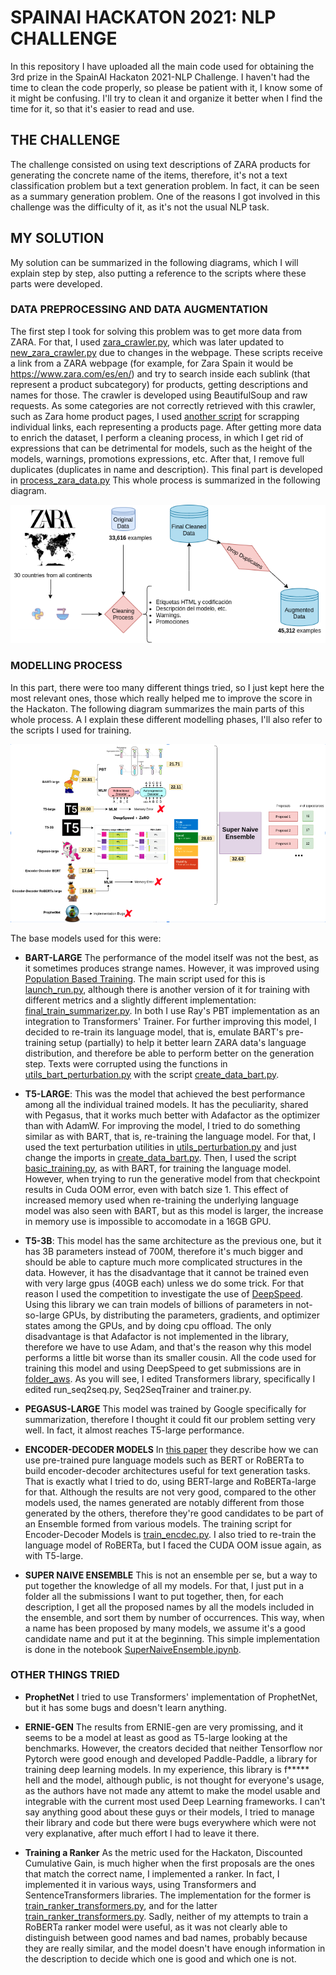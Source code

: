 # SPAINAI HACKATON 2021: NLP CHALLENGE

In this repository I have uploaded all the main code used for obtaining the 3rd prize in the SpainAI Hackaton 2021-NLP Challenge. I haven't had the time to clean the code properly, so please be patient with it, I know some of it might be confusing. I'll try to clean it and organize it better when I find the time for it, so that it's easier to read and use.

## THE CHALLENGE

The challenge consisted on using text descriptions of ZARA products for generating the concrete name of the items, therefore, it's not a text classification problem but a text generation problem. In fact, it can be seen as a summary generation problem. One of the reasons I got involved in this challenge was the difficulty of it, as it's not the usual NLP task.

## MY SOLUTION

My solution can be summarized in the following diagrams, which I will explain step by step, also putting a reference to the scripts where these parts were developed.

### DATA PREPROCESSING AND DATA AUGMENTATION

The first step I took for solving this problem was to get more data from ZARA. For that, I used [zara_crawler.py](zara_crawler.py), which was later updated to [new_zara_crawler.py](new_zara_crawler.py) due to changes in the webpage. These scripts receive a link from a ZARA webpage (for example, for Zara Spain it would be https://www.zara.com/es/en/) and try to search inside each sublink (that represent a product subcategory) for products, getting descriptions and names for those. The crawler is developed using BeautifulSoup and raw requests.
As some categories are not correctly retrieved with this crawler, such as Zara home product pages, I used [another script](crawl_more_zara.py) for scrapping individual links, each representing a products page.
After getting more data to enrich the dataset, I perform a cleaning process, in which I get rid of expressions that can be detrimental for models, such as the height of the models, warnings, promotions expressions, etc. After that, I remove full duplicates (duplicates in name and description). This final part is developed in [process_zara_data.py](process_zara_data.py) This whole process is summarized in the following diagram.

![Alt text](imgs/zara_data.png?raw=true "Data Preparation Process")

### MODELLING PROCESS

In this part, there were too many different things tried, so I just kept here the most relevant ones, those which really helped me to improve the score in the Hackaton. The following diagram summarizes the main parts of this whole process. A I explain these different modelling phases, I'll also refer to the scripts I used for training.

![Alt text](imgs/nlpmodels.png?raw=True "Data Modelling Process")

The base models used for this were:

* **BART-LARGE**
The performance of the model itself was not the best, as it sometimes produces strange names. However, it was improved using [Population Based Training](https://deepmind.com/blog/article/population-based-training-neural-networks). The main script used for this is [launch_run.py](launch_run.py), although there is another version of it for training with different metrics and a slightly different implementation: [final_train_summarizer.py](final_train_summarizer.py). In both I use Ray's PBT implementation as an integration to Transformers' Trainer. For further improving this model, I decided to re-train its language model, that is, emulate BART's pre-training setup (partially) to help it better learn ZARA data's language distribution, and therefore be able to perform better on the generation step. Texts were corrupted using the functions in [utils_bart_perturbation.py](utils_bart_perturbation.py) with the script [create_data_bart.py](create_data_bart.py).

* **T5-LARGE**: 
This was the model that achieved the best performance among all the individual trained models. It has the peculiarity, shared with Pegasus, that it works much better with Adafactor as the optimizer than with AdamW. For improving the model, I tried to do something similar as with BART, that is, re-training the language model. For that, I used the text perturbation utilities in [utils_perturbation.py](utils_perturbation.py) and just change the imports in [create_data_bart.py](create_data_bart.py). Then, I used the script [basic_training.py](basic_training.py), as with BART, for training the language model. However, when trying to run the generative model from that checkpoint results in Cuda OOM error, even with batch size 1. This effect of increased memory used when re-training the underlying language model was also seen with BART, but as this model is larger, the increase in memory use is impossible to accomodate in a 16GB GPU.

* **T5-3B**:
This model has the same architecture as the previous one, but it has 3B parameters instead of 700M, therefore it's much bigger and should be able to capture much more complicated structures in the data. However, it has the disadvantage that it cannot be trained even with very large gpus (40GB each) unless we do some trick. For that reason I used the competition to investigate the use of [DeepSpeed](https://deepspeed.readthedocs.io/). Using this library we can train models of billions of parameters in not-so-large GPUs, by distributing the parameters, gradients, and optimizer states among the GPUs, and by doing cpu offload. The only disadvantage is that Adafactor is not implemented in the library, therefore we have to use Adam, and that's the reason why this model performs a little bit worse than its smaller cousin. All the code used for training this model and using DeepSpeed to get submissions are in [folder_aws](folder_aws). As you will see, I edited Transformers library, specifically I edited run_seq2seq.py, Seq2SeqTrainer and trainer.py.

* **PEGASUS-LARGE**
This model was trained by Google specifically for summarization, therefore I thought it could fit our problem setting very well. In fact, it almost reaches T5-large performance. 

* **ENCODER-DECODER MODELS**
In [this paper](https://arxiv.org/abs/1907.12461) they describe how we can use pre-trained pure language models such as BERT or RoBERTa to build encoder-decoder architectures useful for text generation tasks. That is exactly what I tried to do, using BERT-large and RoBERTa-large for that. Although the results are not very good, compared to the other models used, the names generated are notably different from those generated by the others, therefore they're good candidates to be part of an Ensemble formed from various models. The training script for Encoder-Decoder Models is [train_encdec.py](train_encdec.py). I also tried to re-train the language model of RoBERTa, but I faced the CUDA OOM issue again, as with T5-large.


* **SUPER NAIVE ENSEMBLE**
This is not an ensemble per se, but a way to put together the knowledge of all my models. For that, I just put in a folder all the submissions I want to put together, then, for each description, I get all the proposed names by all the models included in the ensemble, and sort them by number of occurrences. This way, when a name has been proposed by many models, we assume it's a good candidate name and put it at the beginning. This simple implementation is done in the notebook [SuperNaiveEnsemble.ipynb](SuperNaiveEnsemble.ipynb).

### OTHER THINGS TRIED

* **ProphetNet**
I tried to use Transformers' implementation of ProphetNet, but it has some bugs and doesn't learn anything.

* **ERNIE-GEN**
The results from ERNIE-gen are very promissing, and it seems to be a model at least as good as T5-large looking at the benchmarks. However, the creators decided that neither Tensorflow nor Pytorch were good enough and developed Paddle-Paddle, a library for training deep learning models. In my experience, this library is f***** hell and the model, although public, is not thought for everyone's usage, as the authors have not made any attemt to make the model usable and integrable with the current most used Deep Learning frameworks. I can't say anything good about these guys or their models, I tried to manage their library and code but there were bugs everywhere which were not very explanative, after much effort I had to leave it there.

* **Training a Ranker**
As the metric used for the Hackaton, Discounted Cumulative Gain, is much higher when the first proposals are the ones that match the correct name, I implemented a ranker. In fact, I implemented it in various ways, using Transformers and SentenceTransformers libraries. The implementation for the former is [train_ranker_transformers.py](train_ranker_transformers.py), and for the latter [train_ranker_transformers.py](train_ranker_transformers.py). Sadly, neither of my attempts to train a RoBERTa ranker model were useful, as it was not clearly able to distinguish between good names and bad names, probably because they are really similar, and the model doesn't have enough information in the description to decide which one is good and which one is not.